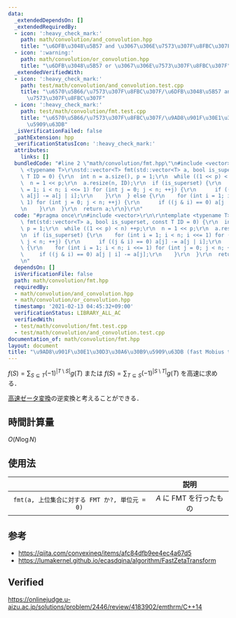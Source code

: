 ```yaml
---
data:
  _extendedDependsOn: []
  _extendedRequiredBy:
  - icon: ':heavy_check_mark:'
    path: math/convolution/and_convolution.hpp
    title: "\u6DFB\u3048\u5B57 and \u3067\u306E\u7573\u307F\u8FBC\u307F"
  - icon: ':warning:'
    path: math/convolution/or_convolution.hpp
    title: "\u6DFB\u3048\u5B57 or \u3067\u306E\u7573\u307F\u8FBC\u307F"
  _extendedVerifiedWith:
  - icon: ':heavy_check_mark:'
    path: test/math/convolution/and_convolution.test.cpp
    title: "\u6570\u5B66/\u7573\u307F\u8FBC\u307F/\u6DFB\u3048\u5B57 and \u3067\u306E\
      \u7573\u307F\u8FBC\u307F"
  - icon: ':heavy_check_mark:'
    path: test/math/convolution/fmt.test.cpp
    title: "\u6570\u5B66/\u7573\u307F\u8FBC\u307F/\u9AD8\u901F\u30E1\u30D3\u30A6\u30B9\
      \u5909\u63DB"
  _isVerificationFailed: false
  _pathExtension: hpp
  _verificationStatusIcon: ':heavy_check_mark:'
  attributes:
    links: []
  bundledCode: "#line 2 \"math/convolution/fmt.hpp\"\n#include <vector>\r\n\r\ntemplate\
    \ <typename T>\r\nstd::vector<T> fmt(std::vector<T> a, bool is_superset, const\
    \ T ID = 0) {\r\n  int n = a.size(), p = 1;\r\n  while ((1 << p) < n) ++p;\r\n\
    \  n = 1 << p;\r\n  a.resize(n, ID);\r\n  if (is_superset) {\r\n    for (int i\
    \ = 1; i < n; i <<= 1) for (int j = 0; j < n; ++j) {\r\n      if ((j & i) == 0)\
    \ a[j] -= a[j | i];\r\n    }\r\n  } else {\r\n    for (int i = 1; i < n; i <<=\
    \ 1) for (int j = 0; j < n; ++j) {\r\n      if ((j & i) == 0) a[j | i] -= a[j];\r\
    \n    }\r\n  }\r\n  return a;\r\n}\r\n"
  code: "#pragma once\r\n#include <vector>\r\n\r\ntemplate <typename T>\r\nstd::vector<T>\
    \ fmt(std::vector<T> a, bool is_superset, const T ID = 0) {\r\n  int n = a.size(),\
    \ p = 1;\r\n  while ((1 << p) < n) ++p;\r\n  n = 1 << p;\r\n  a.resize(n, ID);\r\
    \n  if (is_superset) {\r\n    for (int i = 1; i < n; i <<= 1) for (int j = 0;\
    \ j < n; ++j) {\r\n      if ((j & i) == 0) a[j] -= a[j | i];\r\n    }\r\n  } else\
    \ {\r\n    for (int i = 1; i < n; i <<= 1) for (int j = 0; j < n; ++j) {\r\n \
    \     if ((j & i) == 0) a[j | i] -= a[j];\r\n    }\r\n  }\r\n  return a;\r\n}\r\
    \n"
  dependsOn: []
  isVerificationFile: false
  path: math/convolution/fmt.hpp
  requiredBy:
  - math/convolution/and_convolution.hpp
  - math/convolution/or_convolution.hpp
  timestamp: '2021-02-13 04:45:32+09:00'
  verificationStatus: LIBRARY_ALL_AC
  verifiedWith:
  - test/math/convolution/fmt.test.cpp
  - test/math/convolution/and_convolution.test.cpp
documentation_of: math/convolution/fmt.hpp
layout: document
title: "\u9AD8\u901F\u30E1\u30D3\u30A6\u30B9\u5909\u63DB (fast Mobius transform)"
---
```


$f(S) = \sum_{S \subseteq T} (-1)^{\lvert T \setminus S \rvert} g(T)$ または $f(S) = \sum_{T \subseteq S} (-1)^{\lvert S \setminus T \rvert} g(T)$ を高速に求める．

[高速ゼータ変換](fzt.md)の逆変換と考えることができる．


## 時間計算量

$O(N\log{N})$


## 使用法

||説明|
|:--:|:--:|
|`fmt(a, 上位集合に対する FMT か?, 単位元 = 0)`|$A$ に FMT を行ったもの|


## 参考

- https://qiita.com/convexineq/items/afc84dfb9ee4ec4a67d5
- https://lumakernel.github.io/ecasdqina/algorithm/FastZetaTransform


## Verified

https://onlinejudge.u-aizu.ac.jp/solutions/problem/2446/review/4183902/emthrm/C++14
